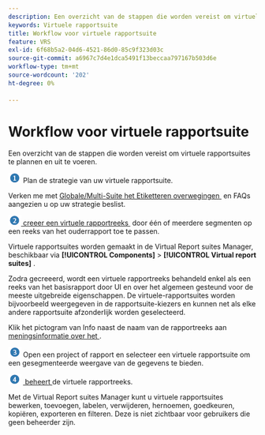 ```yaml
---
description: Een overzicht van de stappen die worden vereist om virtuele rapportsuites te plannen en uit te voeren.
keywords: Virtuele rapportsuite
title: Workflow voor virtuele rapportsuite
feature: VRS
exl-id: 6f68b5a2-04d6-4521-86d0-85c9f323d03c
source-git-commit: a6967c7d4e1dca5491f13beccaa797167b503d6e
workflow-type: tm+mt
source-wordcount: '202'
ht-degree: 0%

---
```


# Workflow voor virtuele rapportsuite

Een overzicht van de stappen die worden vereist om virtuele rapportsuites te plannen en uit te voeren.

![](/help/admin/tools/manage-rs/edit-settings/general/c-server-side-forwarding/assets/step1_icon.png) Plan de strategie van uw virtuele rapportsuite.

Verken me met [&#x200B; Globale/Multi-Suite het Etiketteren overwegingen &#x200B;](/help/components/vrs/vrs-considerations.md) en FAQs aangezien u op uw strategie beslist.

![](/help/admin/tools/manage-rs/edit-settings/general/c-server-side-forwarding/assets/step2_icon.png) [&#x200B; creeer een virtuele rapportreeks &#x200B;](/help/components/vrs/c-workflow-vrs/vrs-create.md) door één of meerdere segmenten op een reeks van het ouderrapport toe te passen.

Virtuele rapportsuites worden gemaakt in de Virtual Report suites Manager, beschikbaar via **[!UICONTROL Components]** > **[!UICONTROL Virtual report suites]** .

Zodra gecreeerd, wordt een virtuele rapportreeks behandeld enkel als een reeks van het basisrapport door UI en over het algemeen gesteund voor de meeste uitgebreide eigenschappen. De virtuele-rapportsuites worden bijvoorbeeld weergegeven in de rapportsuite-kiezers en kunnen net als elke andere rapportsuite afzonderlijk worden geselecteerd.

Klik het pictogram van Info naast de naam van de rapportreeks aan [&#x200B; meningsinformatie over het &#x200B;](/help/components/vrs/c-workflow-vrs/vrs-view.md).

![](/help/admin/tools/manage-rs/edit-settings/general/c-server-side-forwarding/assets/step3_icon.png) Open een project of rapport en selecteer een virtuele rapportsuite om een gesegmenteerde weergave van de gegevens te bieden.

![](assets/step4_icon.png) [&#x200B; beheert &#x200B;](/help/components/vrs/c-workflow-vrs/vrs-manage.md) de virtuele rapportreeks.

Met de Virtual Report suites Manager kunt u virtuele rapportsuites bewerken, toevoegen, labelen, verwijderen, hernoemen, goedkeuren, kopiëren, exporteren en filteren. Deze is niet zichtbaar voor gebruikers die geen beheerder zijn.
